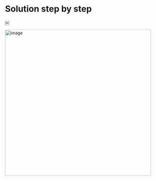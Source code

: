 # Solution step by step
￼

<img width="483" alt="image" src="https://github.com/user-attachments/assets/1396e405-2e52-41e0-8825-3e7da9f0b373" />
